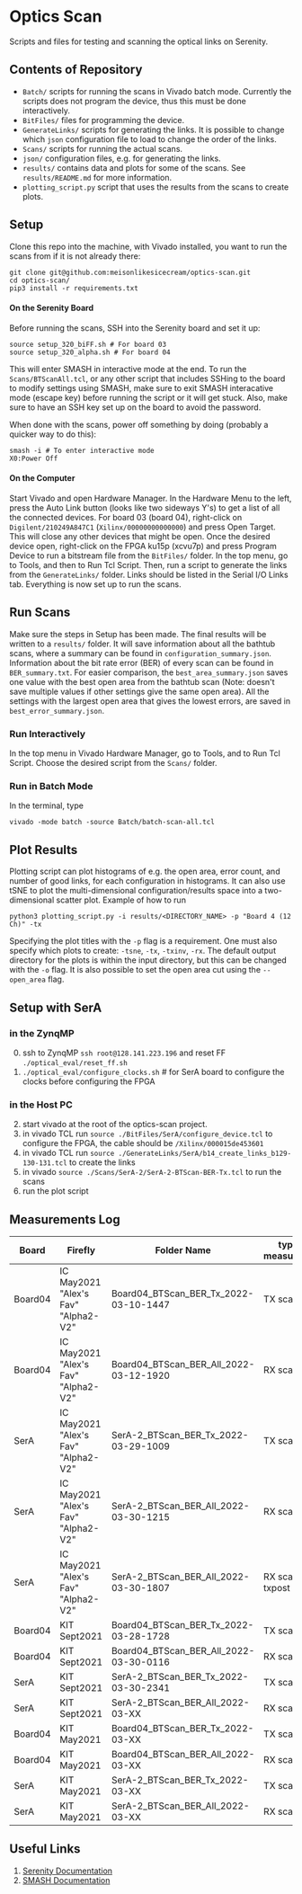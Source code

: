 # Optics Scan

Scripts and files for testing and scanning the optical links on Serenity.

## Contents of Repository

- `Batch/` scripts for running the scans in Vivado batch mode. Currently the scripts does not program the device, thus this must be done interactively.
- `BitFiles/` files for programming the device.
- `GenerateLinks/` scripts for generating the links. It is possible to change which `json` configuration file to load to change the order of the links.
- `Scans/` scripts for running the actual scans.
- `json/` configuration files, e.g. for generating the links.
- `results/` contains data and plots for some of the scans. See `results/README.md` for more information.
- `plotting_script.py` script that uses the results from the scans to create plots.

## Setup

Clone this repo into the machine, with Vivado installed, you want to run the scans from if it is not already there:

    git clone git@github.com:meisonlikesicecream/optics-scan.git
    cd optics-scan/
    pip3 install -r requirements.txt

#### On the Serenity Board

Before running the scans, SSH into the Serenity board and set it up:

    source setup_320_biFF.sh # For board 03
    source setup_320_alpha.sh # For board 04
    

This will enter SMASH in interactive mode at the end. To run the `Scans/BTScanAll.tcl`, or any other script that includes SSHing to the board to modify settings using SMASH, make sure to exit SMASH interacative mode (escape key) before running the script or it will get stuck. Also, make sure to have an SSH key set up on the board to avoid the password.

When done with the scans, power off something by doing (probably a quicker way to do this):

    smash -i # To enter interactive mode
    X0:Power Off

#### On the Computer

Start Vivado and open Hardware Manager. In the Hardware Menu to the left, press the Auto Link button (looks like two sideways Y's) to get a list of all the connected devices. For board 03 (board 04), right-click on `Digilent/210249A847C1` (`Xilinx/00000000000000`) and press Open Target. This will close any other devices that might be open. Once the desired device open, right-click on the FPGA ku15p (xcvu7p) and press Program Device to run a bitstream file from the `BitFiles/` folder. In the top menu, go to Tools, and then to Run Tcl Script. Then, run a script to generate the links from the `GenerateLinks/` folder. Links should be listed in the Serial I/O Links tab. Everything is now set up to run the scans.

## Run Scans

Make sure the steps in Setup has been made. The final results will be written to a `results/` folder. It will save information about all the bathtub scans, where a summary can be found in `configuration_summary.json`. Information about the bit rate error (BER) of every scan can be found in `BER_summary.txt`. For easier comparison, the `best_area_summary.json` saves one value with the best open area from the bathtub scan (Note: doesn't save multiple values if other settings give the same open area). All the settings with the largest open area that gives the lowest errors, are saved in `best_error_summary.json`.

### Run Interactively

In the top menu in Vivado Hardware Manager, go to Tools, and to Run Tcl Script. Choose the desired script from the `Scans/` folder.

### Run in Batch Mode

In the terminal, type

    vivado -mode batch -source Batch/batch-scan-all.tcl

## Plot Results

Plotting script can plot histograms of e.g. the open area, error count, and number of good links, for each configuration in histograms. It can also use tSNE to plot the multi-dimensional configuration/results space into a two-dimensional scatter plot. Example of how to run

    python3 plotting_script.py -i results/<DIRECTORY_NAME> -p "Board 4 (12 Ch)" -tx

Specifying the plot titles with the `-p` flag is a requirement. One must also specify which plots to create: `-tsne`, `-tx`, `-txinv`, `-rx`. 
The default output directory for the plots is within the input directory, but this can be changed with the `-o` flag. 
It is also possible to set the open area cut using the `--open_area` flag.

## Setup with SerA

### in the ZynqMP
0. ssh to ZynqMP `ssh root@128.141.223.196` and reset FF `./optical_eval/reset_ff.sh` 
1. `./optical_eval/configure_clocks.sh` # for SerA board to configure the clocks before configuring the FPGA
### in the Host PC
2. start vivado at the root of the optics-scan project. 
3. in vivado TCL run `source ./BitFiles/SerA/configure_device.tcl` to configure the FPGA, the cable should be `/Xilinx/000015de453601`
4. in vivado TCL run `source ./GenerateLinks/SerA/b14_create_links_b129-130-131.tcl` to create the links 
5. in vivado `source ./Scans/SerA-2/SerA-2-BTScan-BER-Tx.tcl` to run the scans
6. run the plot script

## Measurements Log

| Board   | Firefly                             | Folder Name                            | type of measurement |
|---------|-------------------------------------|----------------------------------------|---------------------|
| Board04 | IC May2021 "Alex's Fav" "Alpha2-V2" | Board04_BTScan_BER_Tx_2022-03-10-1447  | TX scan             |
| Board04 | IC May2021 "Alex's Fav" "Alpha2-V2" | Board04_BTScan_BER_All_2022-03-12-1920 | RX scan             |
| SerA    | IC May2021 "Alex's Fav" "Alpha2-V2" | SerA-2_BTScan_BER_Tx_2022-03-29-1009   | TX scan             |
| SerA    | IC May2021 "Alex's Fav" "Alpha2-V2" | SerA-2_BTScan_BER_All_2022-03-30-1215  | RX scan             |
| SerA    | IC May2021 "Alex's Fav" "Alpha2-V2" | SerA-2_BTScan_BER_All_2022-03-30-1807  | RX scan txpost 4dB  |
| Board04 | KIT Sept2021                        | Board04_BTScan_BER_Tx_2022-03-28-1728  | TX scan             |
| Board04 | KIT Sept2021                        | Board04_BTScan_BER_All_2022-03-30-0116 | RX scan             |
| SerA    | KIT Sept2021                        | SerA-2_BTScan_BER_Tx_2022-03-30-2341   | TX scan             |
| SerA    | KIT Sept2021                        | SerA-2_BTScan_BER_All_2022-03-XX       | RX scan             |
| Board04 | KIT May2021                         | Board04_BTScan_BER_Tx_2022-03-XX       | TX scan             |
| Board04 | KIT May2021                         | Board04_BTScan_BER_All_2022-03-XX      | RX scan             |
| SerA    | KIT May2021                         | SerA-2_BTScan_BER_Tx_2022-03-XX        | TX scan             |
| SerA    | KIT May2021                         | SerA-2_BTScan_BER_All_2022-03-XX       | RX scan             |

## Useful Links

1. [Serenity Documentation](https://serenity.web.cern.ch/serenity/)
2. [SMASH Documentation](https://serenity.web.cern.ch/serenity/smash/)
